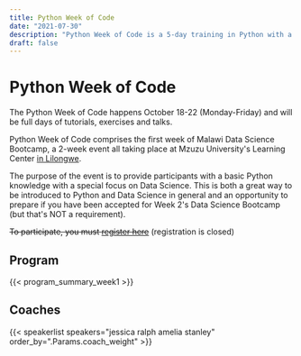 ```yaml
---
title: Python Week of Code
date: "2021-07-30"
description: "Python Week of Code is a 5-day training in Python with a special focus on Data Science. Happening at Malawi's first Data Science Bootcamp."
draft: false
---
```


# Python Week of Code

The Python Week of Code happens October 18-22 (Monday-Friday) and will be full days of tutorials, exercises and talks.

Python Week of Code comprises the first week of Malawi Data Science Bootcamp, a 2-week event all taking place at Mzuzu University's Learning Center [in Lilongwe](/venue/).

The purpose of the event is to provide participants with a basic Python knowledge with a special focus on Data Science. This is both a great way to be introduced to Python and Data Science in general and an opportunity to prepare if you have been accepted for Week 2's Data Science Bootcamp (but that's NOT a requirement).

~~To participate, you must [register here](/registration/)~~ (registration is closed)

## Program

{{< program_summary_week1 >}}

## Coaches

{{< speakerlist speakers="jessica ralph amelia stanley" order_by=".Params.coach_weight" >}}
